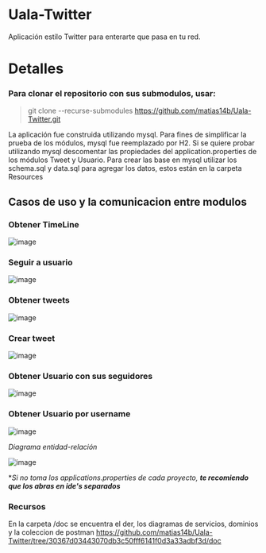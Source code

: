 # Uala-Twitter
Aplicación estilo Twitter para enterarte que pasa en tu red.

# Detalles
### Para clonar el repositorio con sus submodulos, usar:
  > git clone --recurse-submodules https://github.com/matias14b/Uala-Twitter.git

La aplicación fue construida utilizando mysql. Para fines de simplificar la prueba de los módulos, mysql fue reemplazado por H2.
Si se quiere probar utilizando mysql descomentar las propiedades del application.properties de los módulos Tweet y Usuario.
Para crear las base en mysql utilizar los schema.sql y data.sql para agregar los datos, estos están en la carpeta Resources

## Casos de uso y la comunicacion entre modulos
### Obtener TimeLine 
![image](https://github.com/matias14b/Uala-Twitter/assets/127508318/534ca6c8-0237-4951-8f84-c0cf3fbe9dcb)

### Seguir a usuario
![image](https://github.com/matias14b/Uala-Twitter/assets/127508318/2bcb3ea5-4977-4eb8-b61f-f8b74f67fb31)

### Obtener tweets
![image](https://github.com/matias14b/Uala-Twitter/assets/127508318/cd0e147d-7483-4eb5-ad1f-d42ad015da6a)

### Crear tweet
![image](https://github.com/matias14b/Uala-Twitter/assets/127508318/72851532-2243-4e79-b112-c10dc8bad066)

### Obtener Usuario con sus seguidores
  ![image](https://github.com/matias14b/Uala-Twitter/assets/127508318/ceb96033-4bfa-4114-91af-8fdc1cff7ceb)

### Obtener Usuario por username
![image](https://github.com/matias14b/Uala-Twitter/assets/127508318/9b0a833a-4eb6-41fb-8360-e8f4f93bc570)



*Diagrama entidad-relación*

![image](https://github.com/matias14b/Usuario-Uala-Twitter/assets/127508318/e65a05f7-4dfd-4b6f-b954-9e6fa5d6c66e)



**Si no toma los applications.properties de cada proyecto, **te recomiendo que los abras en ide's separados***

### Recursos

En la carpeta /doc se encuentra el der, los diagramas de servicios, dominios y la coleccion de postman 
https://github.com/matias14b/Uala-Twitter/tree/30367d03443070db3c50fff6141f0d3a33adbf3d/doc
